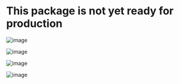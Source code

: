 # This package is not yet ready for production

![image](https://user-images.githubusercontent.com/43857625/139581227-c200a1e1-9ed3-4beb-aeb9-585db6be2c2d.png)

![image](https://user-images.githubusercontent.com/43857625/139581252-47ef53f1-b478-46bb-a026-bada6610846d.png)

![image](https://user-images.githubusercontent.com/43857625/139581262-65bf40b9-2b2b-49b7-851f-f89472c6f70f.png)

![image](https://user-images.githubusercontent.com/43857625/139581275-beff6fc5-2985-4eed-9c2e-4d8dbd28b076.png)


